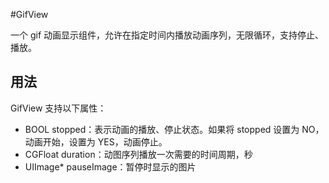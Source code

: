 #GifView

一个 gif 动画显示组件，允许在指定时间内播放动画序列，无限循环，支持停止、播放。

## 用法

GifView 支持以下属性：

* BOOL stopped：表示动画的播放、停止状态。如果将 stopped 设置为 NO，动画开始，设置为 YES，动画停止。
* CGFloat duration：动图序列播放一次需要的时间周期，秒
* UIImage* pauseImage：暂停时显示的图片